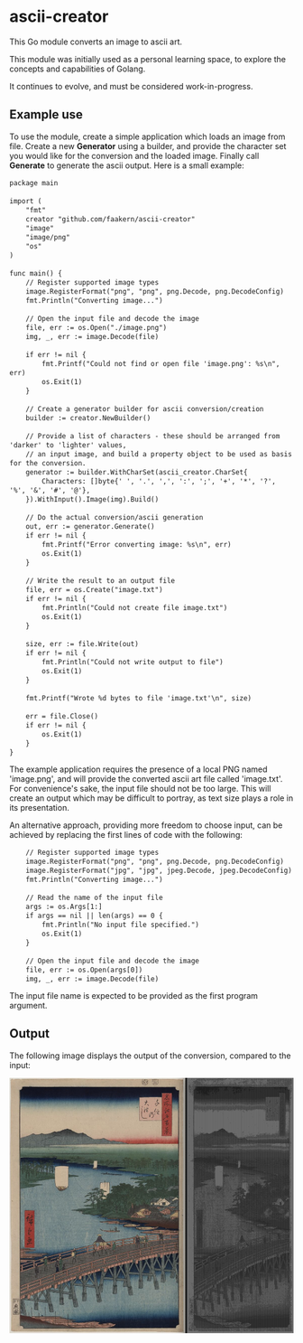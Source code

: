 # ascii-creator
This Go module converts an image to ascii art.

This module was initially used as a personal learning space, to explore the concepts and capabilities of Golang.

It continues to evolve, and must be considered work-in-progress. 

## Example use
To use the module, create a simple application which loads an image from file.
Create a new __Generator__ using a builder, and provide the character set you would like for the conversion and the loaded image.
Finally call __Generate__ to generate the ascii output. Here is a small example:

``` Golang
package main

import (
	"fmt"
	creator "github.com/faakern/ascii-creator"
	"image"
	"image/png"
	"os"
)

func main() {
	// Register supported image types
	image.RegisterFormat("png", "png", png.Decode, png.DecodeConfig)
	fmt.Println("Converting image...")

	// Open the input file and decode the image
	file, err := os.Open("./image.png")
	img, _, err := image.Decode(file)

	if err != nil {
		fmt.Printf("Could not find or open file 'image.png': %s\n", err)
		os.Exit(1)
	}

	// Create a generator builder for ascii conversion/creation
	builder := creator.NewBuilder()

	// Provide a list of characters - these should be arranged from 'darker' to 'lighter' values,
	// an input image, and build a property object to be used as basis for the conversion.
	generator := builder.WithCharSet(ascii_creator.CharSet{
		Characters: []byte{' ', '.', ',', ':', ';', '+', '*', '?', '%', '&', '#', '@'},
	}).WithInput().Image(img).Build()

	// Do the actual conversion/ascii generation
	out, err := generator.Generate()
	if err != nil {
		fmt.Printf("Error converting image: %s\n", err)
		os.Exit(1)
	}

	// Write the result to an output file
	file, err = os.Create("image.txt")
	if err != nil {
		fmt.Println("Could not create file image.txt")
		os.Exit(1)
	}

	size, err := file.Write(out)
	if err != nil {
		fmt.Println("Could not write output to file")
		os.Exit(1)
	}

	fmt.Printf("Wrote %d bytes to file 'image.txt'\n", size)

	err = file.Close()
	if err != nil {
		os.Exit(1)
	}
}
```

The example application requires the presence of a local PNG named 'image.png', and will provide the converted ascii art file called 'image.txt'.
For convenience's sake, the input file should not be too large. This will create an output which may be difficult to portray, as text size plays a role in its presentation.

An alternative approach, providing more freedom to choose input, can be achieved by replacing the first lines of code with the following:

```Golang
	// Register supported image types
	image.RegisterFormat("png", "png", png.Decode, png.DecodeConfig)
	image.RegisterFormat("jpg", "jpg", jpeg.Decode, jpeg.DecodeConfig)
	fmt.Println("Converting image...")

	// Read the name of the input file
	args := os.Args[1:]
	if args == nil || len(args) == 0 {
		fmt.Println("No input file specified.")
		os.Exit(1)
	}

	// Open the input file and decode the image
	file, err := os.Open(args[0])
	img, _, err := image.Decode(file)
```

The input file name is expected to be provided as the first program argument.

## Output

The following image displays the output of the conversion, compared to the input:

![Senjou No Oubashi](https://github.com/faakern/ascii-creator/blob/main/senju_no_oubashi.png?raw=true)
